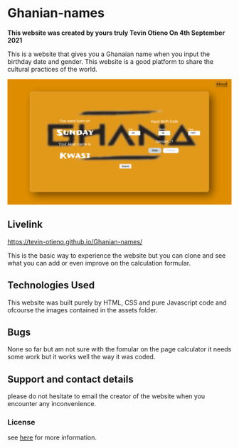 # Ghanian-names

**This website was created by yours truly Tevin Otieno On 4th September 2021**

This is a website that gives you a Ghanaian name when you input the birthday date and gender. This website is a good platform to share the cultural practices of the world.

![Portfolio design](./Screenshot%20from%202021-09-06%2000-10-34.png)

## Livelink

<https://tevin-otieno.github.io/Ghanian-names/>

This is the basic way to experience the website but you can clone and see what you can add or even improve on the calculation formular.

## Technologies Used

This website was built purely by HTML, CSS and pure Javascript code and ofcourse the images contained in the assets folder.

## Bugs

None so far but am not sure with the fomular on the page calculator it needs some work but it works  well the way it was coded.

## Support and contact details

please do not hesitate to email the creator of the website when you encounter any inconvenience.

### License

see [here](LICENSE) for more information.

